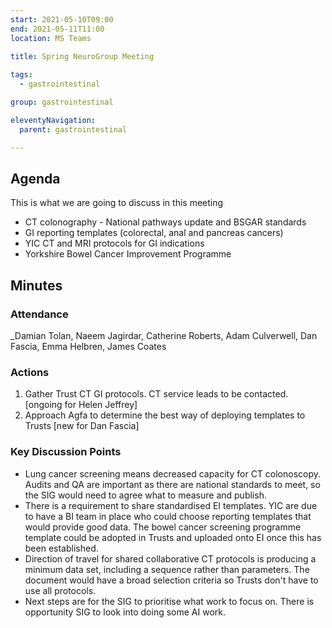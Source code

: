```yaml
---
start: 2021-05-10T09:00
end: 2021-05-11T11:00
location: MS Teams
 
title: Spring NeuroGroup Meeting

tags:
  - gastrointestinal

group: gastrointestinal

eleventyNavigation:
  parent: gastrointestinal

---
```


## Agenda

This is what we are going to discuss in this meeting

* CT colonography - National pathways update and BSGAR standards
* GI reporting templates (colorectal, anal and pancreas cancers)
* YIC CT and MRI protocols for GI indications
* Yorkshire Bowel Cancer Improvement Programme

## Minutes

### Attendance
_Damian Tolan, Naeem Jagirdar, Catherine Roberts, Adam Culverwell, Dan Fascia, Emma Helbren, James Coates
    
### Actions

1. Gather Trust CT GI protocols. CT service leads to be contacted. [ongoing for Helen Jeffrey]
2. Approach Agfa to determine the best way of deploying templates to Trusts [new for Dan Fascia]
    
### Key Discussion Points

* Lung cancer screening means decreased capacity for CT colonoscopy. Audits and QA are important as there are national standards to meet, so the SIG would need to agree what to measure and publish.
* There is a requirement to share standardised EI templates. YIC are due to have a BI team in place who could choose reporting templates that would provide good data. The bowel cancer screening programme template could be adopted in Trusts and uploaded onto EI once this has been established.
* Direction of travel for shared collaborative CT protocols is producing a minimum data set, including a sequence rather than parameters. The document would have a broad selection criteria so Trusts don't have to use all protocols.
* Next steps are for the SIG to prioritise what work to focus on. There is opportunity SIG to look into doing some AI work.
